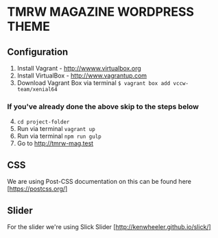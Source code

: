 # TMRW MAGAZINE WORDPRESS THEME

## Configuration

1. Install Vagrant - http://wwww.virtualbox.org
2. Install VirtualBox - http://www.vagrantup.com
3. Download Vagrant Box via terminal `$ vagrant box add vccw-team/xenial64`

### If you've already done the above skip to the steps below

4. `cd project-folder` 
5. Run via terminal `vagrant up`
6. Run via terminal `npm run gulp`
7. Go to http://tmrw-mag.test

## CSS

We are using Post-CSS documentation on this can be found here [https://postcss.org/]

## Slider

For the slider we're using Slick Slider [http://kenwheeler.github.io/slick/]